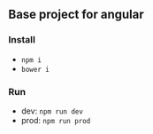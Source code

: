 ## Base project for angular

### Install
- `npm i`
- `bower i`

### Run
- dev: `npm run dev`
- prod: `npm run prod`